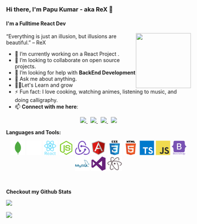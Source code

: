 

### Hi there, I'm Papu Kumar - aka ReX 👋  
#### I'm a Fulltime React Dev
<img align ="right" src = "https://i.imgur.com/w4pKOQi.jpg" width="150" height="150"> 
“Everything is just an illusion, but illusions are beautiful.” – ReX 
<br />

 - 🔭 I’m currently working on a React Project .
 - 👯 I’m looking to collaborate on open source projects.
 - 🤔 I’m looking for help with **BackEnd Development**
 - 💬 Ask me about anything.
 - 👨‍💻Let's Learn and grow<br />
 - ⚡ Fun fact: I love cooking, watching animes, listening to music, and doing calligraphy.<br/>
 - 📫 **Connect with me here**:<br />
 <p align="center">
  <a href="https://p-folio.netlify.app" target="_blank" rel="noreferrer noopener">
    <img src="https://img.shields.io/badge/Portfolio-30302f?style=flat&logo=Internet Explorer">
  </a>&nbsp;
  <a href="https://www.linkedin.com/in/papuruth/" target="_blank" rel="noreferrer noopener">
    <img src="https://img.shields.io/badge/Linkedin-30302f?style=flat&logo=linkedin">
  </a> &nbsp; 
 <a href="mailto:papu.kumar@birdeye.com" target="_blank" rel="noreferrer noopener">
    <img src="https://img.shields.io/badge/Gmail-30302f?style=flat&logo=gmail">
  </a>&nbsp;
  <a href="https://instagram.com/papuruth" target="_blank" rel="noreferrer noopener">
    <img src="https://img.shields.io/badge/Instagram-30302f?style=flat&logo=instagram">
  </a>
</p>

**Languages and Tools:**
<p align="center">
 <img src=https://raw.githubusercontent.com/devicons/devicon/master/icons/mongodb/mongodb-plain.svg alt=mongodb width="40" height="40" title="MongoDB"/>
 <img src=https://github.com/papuruth/papuruth/blob/master/expres.svg alt=express width="40" height="40" title="Express" />
 <img src=https://raw.githubusercontent.com/devicons/devicon/master/icons/react/react-original-wordmark.svg alt=react width="40" height="40" title="ReactJS"/>
 <img src=https://raw.githubusercontent.com/devicons/devicon/master/icons/nodejs/nodejs-original.svg alt=nodejs width="40" height="40" title="NodeJS"/>
 <img src=https://raw.githubusercontent.com/devicons/devicon/master/icons/redux/redux-original.svg alt=redux width="40" height="40" title="Redux"/>
 <img src=https://raw.githubusercontent.com/devicons/devicon/master/icons/angularjs/angularjs-original.svg alt=angular width="40" height="40" title="Angular"/>
 <img src=https://raw.githubusercontent.com/devicons/devicon/master/icons/css3/css3-original-wordmark.svg alt=css3 width="40" height="40" title="CSS3"/>
 <img src=https://raw.githubusercontent.com/devicons/devicon/master/icons/html5/html5-original-wordmark.svg alt=html5 width="40" height="40" title="HTML5"/>
 <img src=https://raw.githubusercontent.com/devicons/devicon/master/icons/typescript/typescript-original.svg alt=typescript width="40" height="40" title="Typescript"/>
 <img src=https://raw.githubusercontent.com/devicons/devicon/master/icons/javascript/javascript-original.svg alt=javascript width="40" height="40" title="Javascript"/>
 <img src=https://raw.githubusercontent.com/devicons/devicon/master/icons/bootstrap/bootstrap-plain-wordmark.svg alt=Bootstrap width="40" height="40" title="Bootstrap"/>
 <img src=https://raw.githubusercontent.com/devicons/devicon/master/icons/mysql/mysql-plain-wordmark.svg alt=mysql width="40" height="40" title="MySQL"/> 
 <img src=https://raw.githubusercontent.com/devicons/devicon/master/icons/visualstudio/visualstudio-plain.svg alt=vs-code width="40" height="40" title="VS Code"/>
 <img src=https://raw.githubusercontent.com/devicons/devicon/master/icons/atom/atom-original.svg alt=atom width="40" height="40" title="Atom"/>
</p>
<br/>

**Checkout my Github Stats**

![](https://github-readme-stats.vercel.app/api?username=papukumar&count_private=true&include_all_commits=true&show_icons=true&icon_color=74b510&theme=radical)

![](https://github-readme-stats.vercel.app/api/top-langs?username=papukumar&theme=dark&langs_count=10&custom_title=Papu%20Kumar%27s%20Top%20Langs&layout=compact&title_color=fc438e)
